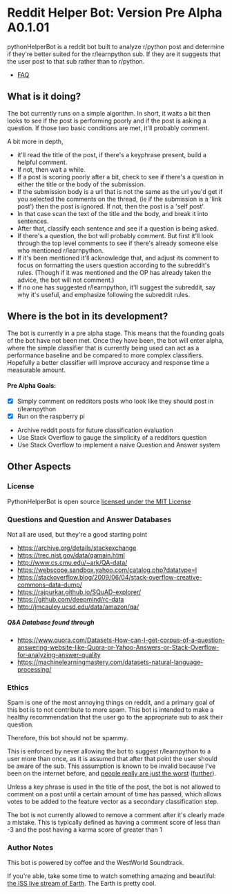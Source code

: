 
# Reddit Helper Bot: Version Pre Alpha A0.1.01
pythonHelperBot is a reddit bot built to analyze r/python post and determine if 
they're better suited for the r/learnpython sub. 
If they are it suggests that the user post to that sub rather than to r/python.

- [FAQ](https://github.com/CrakeNotSnowman/redditPythonHelper/blob/master/FAQ.md)

## What is it doing? 


The bot currently runs on a simple algorithm.
In short, it waits a bit then looks to see if the post is performing poorly and if the post is asking a question.
If those two basic conditions are met, it'll probably comment. 

 A bit more in depth,
 -  it'll read the title of the post, if there's a keyphrase present, build a helpful comment. 
 - If not, then wait a while.
 - If a post is scoring poorly after a bit, check to see if there's a question in either the title or the body of the submission. 
 - If the submission body is a url that is not the same as the url you'd get if you selected the comments on the thread, (ie if the submission is a 'link post') then the post is ignored. If not, then the post is a 'self post'.
 - In that case scan the text of the title and the body, and break it into sentences. 
 - After that, classify each sentence and see if a question is being asked. 
 - If there's a question, the bot will probably comment. 
But first it'll look through the top level comments to see if there's already someone else who mentioned r/learnpython. 
 - If it's been mentioned it'll acknowledge that, and adjust its comment to focus on formatting the users question according to the subreddit's rules. (Though if it was mentioned and the OP has already taken the advice, the bot will not comment.)
 - If no one has suggested r/learnpython, it'll suggest the subreddit, say why it's useful, and emphasize following the subreddit rules. 


## Where is the bot in its development?
The bot is currently in a pre alpha stage. This means that the founding goals of the bot have not been met. Once they have been, the bot will enter alpha, where the simple classifier that is currently being used can act as a performance baseline and be compared to more complex classifiers. Hopefully a better classifier will improve accuracy and response time a measurable amount.
#### Pre Alpha Goals:
 - [X] Simply comment on redditors posts who look like they should post in r/learnpython
 - [X] Run on the raspberry pi
 - Archive reddit posts for future classification evaluation
 - Use Stack Overflow to gauge the simplicity of a redditors question
 - Use Stack Overflow to implement a naive Question and Answer system



## Other Aspects
### License
PythonHelperBot is open source [licensed under the MIT License](https://github.com/CrakeNotSnowman/redditPythonHelper/blob/master/LICENSE)

### Questions and Question and Answer Databases
Not all are used, but they're a good starting point

 - https://archive.org/details/stackexchange
 - https://trec.nist.gov/data/qamain.html
 - http://www.cs.cmu.edu/~ark/QA-data/
 - https://webscope.sandbox.yahoo.com/catalog.php?datatype=l
 - https://stackoverflow.blog/2009/06/04/stack-overflow-creative-commons-data-dump/
 - https://rajpurkar.github.io/SQuAD-explorer/
 - https://github.com/deepmind/rc-data
 - http://jmcauley.ucsd.edu/data/amazon/qa/


##### Q&A Database found through
 - https://www.quora.com/Datasets-How-can-I-get-corpus-of-a-question-answering-website-like-Quora-or-Yahoo-Answers-or-Stack-Overflow-for-analyzing-answer-quality
 - https://machinelearningmastery.com/datasets-natural-language-processing/



### Ethics
Spam is one of the most annoying things on reddit, and a primary goal of this bot is to not contribute to more spam. 
This bot is intended to make a healthy recommendation that the user go to the appropriate sub to ask their question. 

Therefore, this bot should not be spammy. 

This is enforced by never allowing the bot to suggest r/learnpython to a user more than once, as it is assumed that after that point the user should be aware of the sub. 
This assumption is known to be invalid because I've been on the internet before, and [people really are just the worst](https://www.youtube.com/watch?v=m0KFY6o6unw) ([further](https://www.youtube.com/watch?v=fZv_TARX3lI)). 

Unless a key phrase is used in the title of the post, the bot is not allowed to comment on a post until a certain amount of time has passed, which allows votes to be added to the feature vector as a secondary classification step. 

The bot is not currently allowed to remove a comment after it's clearly made a mistake. This is typically defined as having a comment score of less than -3 and the post having a karma score of greater than 1

### Author Notes
This bot is powered by coffee and the WestWorld Soundtrack. 

If you're able, take some time to watch something amazing and beautiful: [the ISS live stream of Earth](https://eol.jsc.nasa.gov/ESRS/HDEV/). The Earth is pretty cool. 